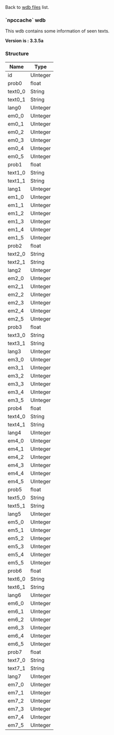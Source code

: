 Back to [wdb files](wdb_files) list.

### \`npccache\` wdb

This wdb contains some information of seen texts.

**Version is : 3.3.5a**

### Structure

| **Name** | **Type** |
|----------|----------|
| id       | UInteger |
| prob0    | float    |
| text0\_0 | String   |
| text0\_1 | String   |
| lang0    | UInteger |
| em0\_0   | UInteger |
| em0\_1   | UInteger |
| em0\_2   | UInteger |
| em0\_3   | UInteger |
| em0\_4   | UInteger |
| em0\_5   | UInteger |
| prob1    | float    |
| text1\_0 | String   |
| text1\_1 | String   |
| lang1    | UInteger |
| em1\_0   | UInteger |
| em1\_1   | UInteger |
| em1\_2   | UInteger |
| em1\_3   | UInteger |
| em1\_4   | UInteger |
| em1\_5   | UInteger |
| prob2    | float    |
| text2\_0 | String   |
| text2\_1 | String   |
| lang2    | UInteger |
| em2\_0   | UInteger |
| em2\_1   | UInteger |
| em2\_2   | UInteger |
| em2\_3   | UInteger |
| em2\_4   | UInteger |
| em2\_5   | UInteger |
| prob3    | float    |
| text3\_0 | String   |
| text3\_1 | String   |
| lang3    | UInteger |
| em3\_0   | UInteger |
| em3\_1   | UInteger |
| em3\_2   | UInteger |
| em3\_3   | UInteger |
| em3\_4   | UInteger |
| em3\_5   | UInteger |
| prob4    | float    |
| text4\_0 | String   |
| text4\_1 | String   |
| lang4    | UInteger |
| em4\_0   | UInteger |
| em4\_1   | UInteger |
| em4\_2   | UInteger |
| em4\_3   | UInteger |
| em4\_4   | UInteger |
| em4\_5   | UInteger |
| prob5    | float    |
| text5\_0 | String   |
| text5\_1 | String   |
| lang5    | UInteger |
| em5\_0   | UInteger |
| em5\_1   | UInteger |
| em5\_2   | UInteger |
| em5\_3   | UInteger |
| em5\_4   | UInteger |
| em5\_5   | UInteger |
| prob6    | float    |
| text6\_0 | String   |
| text6\_1 | String   |
| lang6    | UInteger |
| em6\_0   | UInteger |
| em6\_1   | UInteger |
| em6\_2   | UInteger |
| em6\_3   | UInteger |
| em6\_4   | UInteger |
| em6\_5   | UInteger |
| prob7    | float    |
| text7\_0 | String   |
| text7\_1 | String   |
| lang7    | UInteger |
| em7\_0   | UInteger |
| em7\_1   | UInteger |
| em7\_2   | UInteger |
| em7\_3   | UInteger |
| em7\_4   | UInteger |
| em7\_5   | UInteger |


